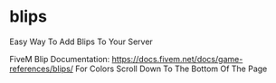 # blips
Easy Way To Add Blips To Your Server

FiveM Blip Documentation: https://docs.fivem.net/docs/game-references/blips/
For Colors Scroll Down To The Bottom Of The Page
